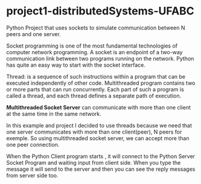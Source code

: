 # project1-distributedSystems-UFABC
Python Project that uses sockets to simulate communication between N peers and one server. 


Socket programming is one of the most fundamental technologies of computer network programming. A socket is an endpoint of a two-way communication link between two programs running on the network.
Python has quite an easy way to start with the socket interface.

Thread: is a sequence of such instructions within a program that can be executed independently of other code.
Multithreaded program contains two or more parts that can run concurrently. Each part of such a program is called a thread, and each thread defines a separate path of execution.

**Multithreaded Socket Server** can communicate with more than one client at the same time in the same network.

In this example and project I decided to use threads because we need that one server communicates with more than one client(peer), N peers for exemple.
So using multithreaded socket server, we can accept more than one peer connection.


When the Python Client program starts , it will connect to the Python Server Socket Program and waiting input from client side. When you type the message it will send to the server and then you can see the reply messages from server side too.